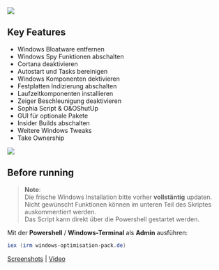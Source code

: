 <img src="https://user-images.githubusercontent.com/98750428/194409138-97880567-7645-4dc3-b031-74e2dae6da35.png"> 

## Key Features
* Windows Bloatware entfernen
* Windows Spy Funktionen abschalten 
* Cortana deaktivieren
* Autostart und Tasks bereinigen
* Windows Komponenten dektivieren
* Festplatten Indizierung abschalten
* Laufzeitkomponenten installieren
* Zeiger Beschleunigung deaktivieren
* Sophia Script & O&OShutUp
* GUI für optionale Pakete
* Insider Builds abschalten
* Weitere Windows Tweaks
* Take Ownership

<a href="https://github.com/Marvin700/Windows_Optimisation_Pack/releases/latest"><img src="https://user-images.githubusercontent.com/98750428/194409192-abe5edcc-9bf7-4873-bd55-ff5c4e458369.png"></a>

## Before running
> **Note**: <BR> 
Die frische Windows Installation bitte vorher <b>vollstäntig</b> updaten. <BR>
Nicht gewünscht Funktionen können im unteren Teil des Skriptes auskommentiert werden.<BR>
Das Script kann direkt über die Powershell gestartet werden. <BR>

Mit der **Powershell** / **Windows-Terminal** als **Admin** ausführen:

  ```powershell
iex (irm windows-optimisation-pack.de)
  ```   
<a href="https://github.com/Marvin700/Windows_Optimisation_Pack/wiki/Screenshots">Screenshots</a> | <a href="https://www.youtube.com/watch?v=Xl8VvnytMu8">Video</a>
   
